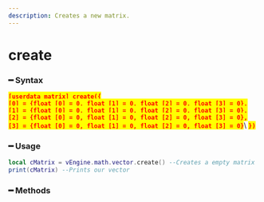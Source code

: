 ```yaml
---
description: Creates a new matrix.
---
```


# create

### ━ Syntax

<mark style="color:red;">**`[userdata matrix] create({`**</mark>\
&#x20;  <mark style="color:red;">**`[0] = {float [0] = 0, float [1] = 0, float [2] = 0, float [3] = 0},`**</mark>\
&#x20;  <mark style="color:red;">**`[1] = {float [0] = 0, float [1] = 0, float [2] = 0, float [3] = 0},`**</mark>\
&#x20;  <mark style="color:red;">**`[2] = {float [0] = 0, float [1] = 0, float [2] = 0, float [3] = 0},`**</mark>\
&#x20;  <mark style="color:red;">**`[3] = {float [0] = 0, float [1] = 0, float [2] = 0, float [3] = 0}`**</mark>\ <mark style="color:red;">**`})`**</mark>

### ━ Usage

```lua
local cMatrix = vEngine.math.vector.create() --Creates a empty matrix
print(cMatrix) --Prints our vector
```

### **━ Methods**
